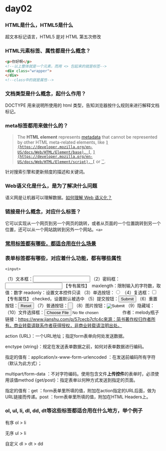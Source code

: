 # day02

### HTML是什么，HTML5是什么

超文本标记语言，HTML5 是对 HTML 第五次修改

### HTML元素标签、属性都是什么概念？

```html
<p>你好啊</p> 
<!--以上整体就是一个元素，而用 <> 包起来的就是标签-->
<div class="wrapper">
</div>
<!--class中的就是属性-->
```



### 文档类型是什么概念，起什么作用？

DOCTYPE 用来说明所使用的 html 类型，告知浏览器按什么规则来进行解释文档标记。

### meta标签都用来做什么的？

> The **HTML <meta> element** represents [metadata](https://developer.mozilla.org/en-US/docs/Glossary/Metadata) that cannot be represented by other HTML meta-related elements, like [``](https://developer.mozilla.org/en-US/docs/Web/HTML/Element/base), [``](https://developer.mozilla.org/en-US/docs/Web/HTML/Element/link), [``](https://developer.mozilla.org/en-US/docs/Web/HTML/Element/script), [``](https://developer.mozilla.org/en-US/docs/Web/HTML/Element/style) or [``](https://developer.mozilla.org/en-US/docs/Web/HTML/Element/title).

针对搜索引擎和更新频度的描述和关键词。

### Web语义化是什么，是为了解决什么问题

语义网是让机器可以理解数据。[如何理解 Web 语义化？](https://www.zhihu.com/question/20455165)

### 链接是什么概念，对应什么标签？

它可以实现从一个网页到另一个网页的跳转，或者从页面的一个位置跳转到另一个位置，还可以从一个网站跳转到另外一个网站。`<a>`

### [常用标签都有哪些，都适合用在什么场景](https://leohxj.gitbooks.io/front-end-database/html-and-css-basic/common-tag.html)

### 表单标签都有哪些，对应着什么功能，都有哪些属性

`<input>`

（1）文本框：<input type="text">
（2）密码框：<input type="password">
 【专有属性】
​         maxlength：限制输入的字符数，取值：数字
​         readonly：设置文本控件只读
（3）单选按钮：<input type="radio">
（4）复选框：<input type="checkbox">
【专有属性】
​         checked，设置默认被选中
（5）提交按钮：<input type="submit">
（6）重置按钮：<input type="reset">
（7）普通按钮：<input type="button">
（8）图片按钮：<input type="image" src=""> 
（9）隐藏域：<input type="hidden">
（10）文件选择框：<input type="file">作者：melody瓶子链接：https://www.jianshu.com/p/57cecb7cfc4c來源：简书著作权归作者所有。商业转载请联系作者获得授权，非商业转载请注明出处。



action {URL}：一个URL地址；指定form表单向何处发送数据。

enctype {string}：规定在发送表单数据之前，如何对表单数据进行编码。

指定的值有：application/x-www-form-urlencoded ：在发送前编码所有字符（默认为此方式）；

multipart/form-data ：不对字符编码。使用包含文件**上传控件**的表单时，必须使用该值method {get/post}：指定表单以何种方式发送到指定的页面。

指定的值有：get ：form表单里所填的值，附加在action指定的URL后面，做为URL链接而传递。post ：form表单里所填的值，附加在HTML Headers上。

### ol, ul, li, dl, dd, dt等这些标签都适合用在什么地方，举个例子

有序 ol > li

无序 ul > li

自定义 dl > dt > dd